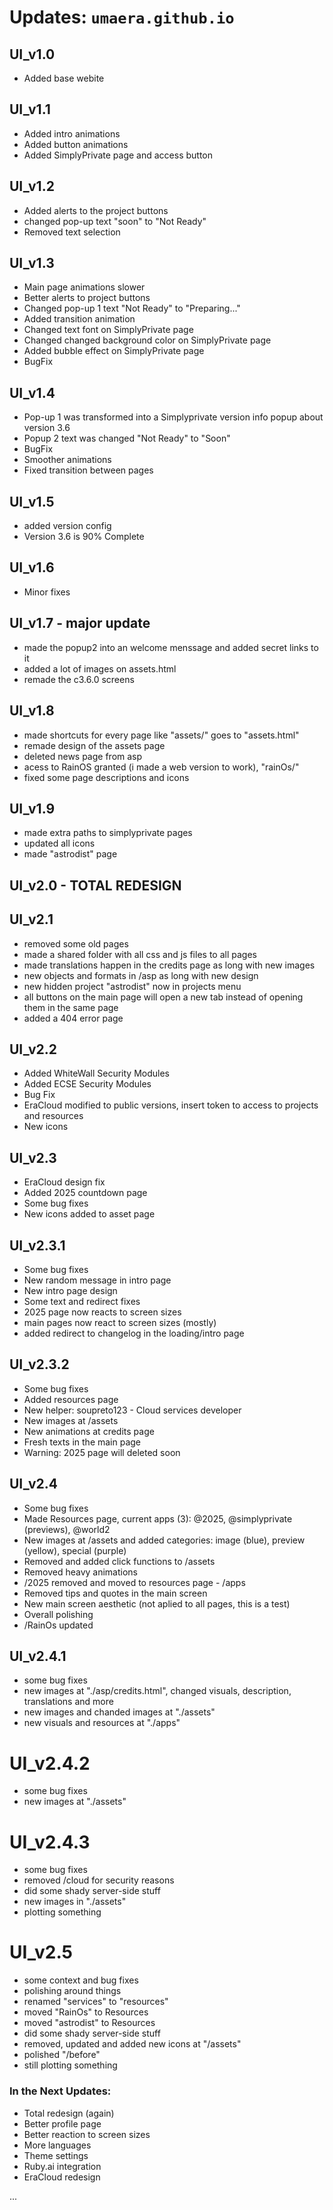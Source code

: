 # Updates: `umaera.github.io`
## UI_v1.0
- Added base webite

## UI_v1.1
- Added intro animations
- Added button animations
- Added SimplyPrivate page and access button

## UI_v1.2
- Added alerts to the project buttons
- changed pop-up text "soon" to "Not Ready"
- Removed text selection

## UI_v1.3
- Main page animations slower
- Better alerts to project buttons
- Changed pop-up 1 text "Not Ready" to "Preparing..."
- Added transition animation
- Changed text font on SimplyPrivate page
- Changed changed background color on SimplyPrivate page
- Added bubble effect on SimplyPrivate page
- BugFix

## UI_v1.4
- Pop-up 1 was transformed into a Simplyprivate version info popup about version 3.6
- Popup 2 text was changed "Not Ready" to "Soon"
- BugFix
- Smoother animations
- Fixed transition between pages

## UI_v1.5
- added version config
- Version 3.6 is 90% Complete

## UI_v1.6
- Minor fixes

## UI_v1.7 - major update
- made the popup2 into an welcome menssage and added secret links to it
- added a lot of images on assets.html
- remade the c3.6.0 screens

## UI_v1.8
- made shortcuts for every page like "assets/" goes to "assets.html"
- remade design of the assets page
- deleted news page from asp
- acess to RainOS granted (i made a web version to work), "rainOs/"
- fixed some page descriptions and icons

## UI_v1.9
- made extra paths to simplyprivate pages
- updated all icons
- made "astrodist" page

## UI_v2.0 - TOTAL REDESIGN
## UI_v2.1
- removed some old pages
- made a shared folder with all css and js files to all pages
- made translations happen in the credits page as long with new images
- new objects and formats in /asp as long with new design
- new hidden project "astrodist" now in projects menu
- all buttons on the main page will open a new tab instead of opening them in the same page
- added a 404 error page

## UI_v2.2
- Added WhiteWall Security Modules
- Added ECSE Security Modules
- Bug Fix
- EraCloud modified to public versions, insert token to access to projects and resources
- New icons

## UI_v2.3
- EraCloud design fix
- Added 2025 countdown page
- Some bug fixes
- New icons added to asset page

## UI_v2.3.1
- Some bug fixes
- New random message in intro page
- New intro page design
- Some text and redirect fixes
- 2025 page now reacts to screen sizes
- main pages now react to screen sizes (mostly)
- added redirect to changelog in the loading/intro page

## UI_v2.3.2
- Some bug fixes
- Added resources page
- New helper: soupreto123 - Cloud services developer
- New images at /assets
- New animations at credits page
- Fresh texts in the main page
- Warning: 2025 page will deleted soon

## UI_v2.4
- Some bug fixes
- Made Resources page, current apps (3): @2025, @simplyprivate (previews), @world2
- New images at /assets and added categories: image (blue), preview (yellow), special (purple)
- Removed and added click functions to /assets
- Removed heavy animations
- /2025 removed and moved to resources page - /apps
- Removed tips and quotes in the main screen
- New main screen aesthetic (not aplied to all pages, this is a test)
- Overall polishing
- /RainOs updated

## UI_v2.4.1
- some bug fixes
- new images at "./asp/credits.html", changed visuals, description, translations and more
- new images and chanded images at "./assets"
- new visuals and resources at "./apps"

# UI_v2.4.2
- some bug fixes
- new images at "./assets"

# UI_v2.4.3
- some bug fixes
- removed /cloud for security reasons
- did some shady server-side stuff
- new images in "./assets"
- plotting something

# UI_v2.5
- some context and bug fixes
- polishing around things
- renamed "services" to "resources"
- moved "RainOs" to Resources
- moved "astrodist" to Resources
- did some shady server-side stuff
- removed, updated and added new icons at "/assets"
- polished "/before"
- still plotting something

### In the Next Updates:
- Total redesign (again)
- Better profile page
- Better reaction to screen sizes
- More languages
- Theme settings
- Ruby.ai integration
- EraCloud redesign

...